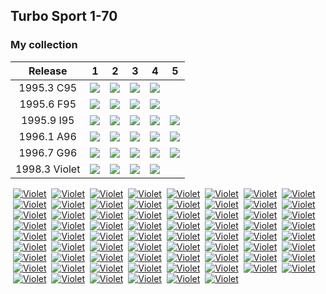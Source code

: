 ## Turbo Sport 1-70

### My collection

|    Release    |                                                       1                                                        |                                                       2                                                        |                                                       3                                                        |                                                       4                                                        |                                                       5                                                        |
|:-------------:|:--------------------------------------------------------------------------------------------------------------:|:--------------------------------------------------------------------------------------------------------------:|:--------------------------------------------------------------------------------------------------------------:|:--------------------------------------------------------------------------------------------------------------:|:--------------------------------------------------------------------------------------------------------------:|
|  1995.3 C95   |       [<img src='thumbnails/outer/1995_03{C_95}[4]/1.5.png'>](thumbnails/outer/1995_03{C_95}[4]/1.5.png)       |       [<img src='thumbnails/outer/1995_03{C_95}[4]/2.5.png'>](thumbnails/outer/1995_03{C_95}[4]/2.5.png)       |       [<img src='thumbnails/outer/1995_03{C_95}[4]/3.5.png'>](thumbnails/outer/1995_03{C_95}[4]/3.5.png)       |       [<img src='thumbnails/outer/1995_03{C_95}[4]/4.5.png'>](thumbnails/outer/1995_03{C_95}[4]/4.5.png)       |                                                                                                                |
|  1995.6 F95   |       [<img src='thumbnails/outer/1995_06{F_95}[4]/1.5.png'>](thumbnails/outer/1995_06{F_95}[4]/1.5.png)       | [<img src='thumbnails/outer/1995_06{F_95}[4]/../missed.png'>](thumbnails/outer/1995_06{F_95}[4]/../missed.png) | [<img src='thumbnails/outer/1995_06{F_95}[4]/../missed.png'>](thumbnails/outer/1995_06{F_95}[4]/../missed.png) | [<img src='thumbnails/outer/1995_06{F_95}[4]/../missed.png'>](thumbnails/outer/1995_06{F_95}[4]/../missed.png) |                                                                                                                |
|  1995.9 I95   | [<img src='thumbnails/outer/1995_09{I_95}[5]/../missed.png'>](thumbnails/outer/1995_09{I_95}[5]/../missed.png) |       [<img src='thumbnails/outer/1995_09{I_95}[5]/2.5.png'>](thumbnails/outer/1995_09{I_95}[5]/2.5.png)       | [<img src='thumbnails/outer/1995_09{I_95}[5]/../missed.png'>](thumbnails/outer/1995_09{I_95}[5]/../missed.png) |       [<img src='thumbnails/outer/1995_09{I_95}[5]/4.5.png'>](thumbnails/outer/1995_09{I_95}[5]/4.5.png)       | [<img src='thumbnails/outer/1995_09{I_95}[5]/../missed.png'>](thumbnails/outer/1995_09{I_95}[5]/../missed.png) |
|  1996.1 A96   |  [<img src='thumbnails/outer/1996_01{A96}[5]/../missed.png'>](thumbnails/outer/1996_01{A96}[5]/../missed.png)  |  [<img src='thumbnails/outer/1996_01{A96}[5]/../missed.png'>](thumbnails/outer/1996_01{A96}[5]/../missed.png)  |  [<img src='thumbnails/outer/1996_01{A96}[5]/../missed.png'>](thumbnails/outer/1996_01{A96}[5]/../missed.png)  |  [<img src='thumbnails/outer/1996_01{A96}[5]/../missed.png'>](thumbnails/outer/1996_01{A96}[5]/../missed.png)  |  [<img src='thumbnails/outer/1996_01{A96}[5]/../missed.png'>](thumbnails/outer/1996_01{A96}[5]/../missed.png)  |
|  1996.7 G96   |  [<img src='thumbnails/outer/1996_07{G96}[5]/../missed.png'>](thumbnails/outer/1996_07{G96}[5]/../missed.png)  |  [<img src='thumbnails/outer/1996_07{G96}[5]/../missed.png'>](thumbnails/outer/1996_07{G96}[5]/../missed.png)  |  [<img src='thumbnails/outer/1996_07{G96}[5]/../missed.png'>](thumbnails/outer/1996_07{G96}[5]/../missed.png)  |  [<img src='thumbnails/outer/1996_07{G96}[5]/../missed.png'>](thumbnails/outer/1996_07{G96}[5]/../missed.png)  |  [<img src='thumbnails/outer/1996_07{G96}[5]/../missed.png'>](thumbnails/outer/1996_07{G96}[5]/../missed.png)  |
| 1998.3 Violet |       [<img src='thumbnails/outer/1998_03[4]violet/1.5.png'>](thumbnails/outer/1998_03[4]violet/1.5.png)       |       [<img src='thumbnails/outer/1998_03[4]violet/2.5.png'>](thumbnails/outer/1998_03[4]violet/2.5.png)       |       [<img src='thumbnails/outer/1998_03[4]violet/3.5.png'>](thumbnails/outer/1998_03[4]violet/3.5.png)       |       [<img src='thumbnails/outer/1998_03[4]violet/4.5.png'>](thumbnails/outer/1998_03[4]violet/4.5.png)       |                                                                                                                |

<span style="display: inline-block;">
	<a href='thumbnails/inner/1.5.png' title=''><img src='thumbnails/inner/1.5.png' alt=''></a>
	<a href='thumbnails/inner/1.violet.3.png' title='Violet'><img src='thumbnails/inner/1.violet.3.png' alt='Violet'></a>
</span>
<span style="display: inline-block;">
	<a href='thumbnails/inner/2.5.png' title=''><img src='thumbnails/inner/2.5.png' alt=''></a>
	<a href='thumbnails/inner/2.violet.0.png' title='Violet'><img src='thumbnails/inner/2.violet.0.png' alt='Violet'></a>
</span>
<span style="display: inline-block;">
	<a href='thumbnails/inner/3.4.png' title=''><img src='thumbnails/inner/3.4.png' alt=''></a>
	<a href='thumbnails/inner/3.violet.0.png' title='Violet'><img src='thumbnails/inner/3.violet.0.png' alt='Violet'></a>
</span>
<span style="display: inline-block;">
	<a href='thumbnails/inner/4.4.png' title=''><img src='thumbnails/inner/4.4.png' alt=''></a>
	<a href='thumbnails/inner/4.violet.0.png' title='Violet'><img src='thumbnails/inner/4.violet.0.png' alt='Violet'></a>
</span>
<span style="display: inline-block;">
	<a href='thumbnails/inner/5.5.png' title=''><img src='thumbnails/inner/5.5.png' alt=''></a>
	<a href='thumbnails/inner/5.violet.0.png' title='Violet'><img src='thumbnails/inner/5.violet.0.png' alt='Violet'></a>
</span>
<span style="display: inline-block;">
	<a href='thumbnails/inner/6.5.png' title=''><img src='thumbnails/inner/6.5.png' alt=''></a>
	<a href='thumbnails/inner/6.violet.0.png' title='Violet'><img src='thumbnails/inner/6.violet.0.png' alt='Violet'></a>
</span>
<span style="display: inline-block;">
	<a href='thumbnails/inner/7.4.png' title=''><img src='thumbnails/inner/7.4.png' alt=''></a>
	<a href='thumbnails/inner/7.violet.0.png' title='Violet'><img src='thumbnails/inner/7.violet.0.png' alt='Violet'></a>
</span>
<span style="display: inline-block;">
	<a href='thumbnails/inner/8.5.png' title=''><img src='thumbnails/inner/8.5.png' alt=''></a>
	<a href='thumbnails/inner/8.violet.0.png' title='Violet'><img src='thumbnails/inner/8.violet.0.png' alt='Violet'></a>
</span>
<span style="display: inline-block;">
	<a href='thumbnails/inner/9.4.png' title=''><img src='thumbnails/inner/9.4.png' alt=''></a>
	<a href='thumbnails/inner/9.violet.0.png' title='Violet'><img src='thumbnails/inner/9.violet.0.png' alt='Violet'></a>
</span>
<span style="display: inline-block;">
	<a href='thumbnails/inner/10.5.png' title=''><img src='thumbnails/inner/10.5.png' alt=''></a>
	<a href='thumbnails/inner/10.violet.0.png' title='Violet'><img src='thumbnails/inner/10.violet.0.png' alt='Violet'></a>
</span>
<span style="display: inline-block;">
	<a href='thumbnails/inner/11.5.png' title=''><img src='thumbnails/inner/11.5.png' alt=''></a>
	<a href='thumbnails/inner/11.violet.4.png' title='Violet'><img src='thumbnails/inner/11.violet.4.png' alt='Violet'></a>
</span>
<span style="display: inline-block;">
	<a href='thumbnails/inner/12.4.png' title=''><img src='thumbnails/inner/12.4.png' alt=''></a>
	<a href='thumbnails/inner/12.violet.3.png' title='Violet'><img src='thumbnails/inner/12.violet.3.png' alt='Violet'></a>
</span>
<span style="display: inline-block;">
	<a href='thumbnails/inner/13.4.png' title=''><img src='thumbnails/inner/13.4.png' alt=''></a>
	<a href='thumbnails/inner/13.violet.0.png' title='Violet'><img src='thumbnails/inner/13.violet.0.png' alt='Violet'></a>
</span>
<span style="display: inline-block;">
	<a href='thumbnails/inner/14.5.png' title=''><img src='thumbnails/inner/14.5.png' alt=''></a>
	<a href='thumbnails/inner/14.violet.0.png' title='Violet'><img src='thumbnails/inner/14.violet.0.png' alt='Violet'></a>
</span>
<span style="display: inline-block;">
	<a href='thumbnails/inner/15.5.png' title=''><img src='thumbnails/inner/15.5.png' alt=''></a>
	<a href='thumbnails/inner/15.violet.3.png' title='Violet'><img src='thumbnails/inner/15.violet.3.png' alt='Violet'></a>
</span>
<span style="display: inline-block;">
	<a href='thumbnails/inner/16.4.png' title=''><img src='thumbnails/inner/16.4.png' alt=''></a>
	<a href='thumbnails/inner/16.violet.0.png' title='Violet'><img src='thumbnails/inner/16.violet.0.png' alt='Violet'></a>
</span>
<span style="display: inline-block;">
	<a href='thumbnails/inner/17.4.png' title=''><img src='thumbnails/inner/17.4.png' alt=''></a>
	<a href='thumbnails/inner/17.violet.0.png' title='Violet'><img src='thumbnails/inner/17.violet.0.png' alt='Violet'></a>
</span>
<span style="display: inline-block;">
	<a href='thumbnails/inner/18.5.png' title=''><img src='thumbnails/inner/18.5.png' alt=''></a>
	<a href='thumbnails/inner/18.violet.0.png' title='Violet'><img src='thumbnails/inner/18.violet.0.png' alt='Violet'></a>
</span>
<span style="display: inline-block;">
	<a href='thumbnails/inner/19.4.png' title=''><img src='thumbnails/inner/19.4.png' alt=''></a>
	<a href='thumbnails/inner/19.violet.2.png' title='Violet'><img src='thumbnails/inner/19.violet.2.png' alt='Violet'></a>
</span>
<span style="display: inline-block;">
	<a href='thumbnails/inner/20.5.png' title=''><img src='thumbnails/inner/20.5.png' alt=''></a>
	<a href='thumbnails/inner/20.violet.3.png' title='Violet'><img src='thumbnails/inner/20.violet.3.png' alt='Violet'></a>
</span>
<span style="display: inline-block;">
	<a href='thumbnails/inner/21.5.png' title=''><img src='thumbnails/inner/21.5.png' alt=''></a>
	<a href='thumbnails/inner/21.violet.4.png' title='Violet'><img src='thumbnails/inner/21.violet.4.png' alt='Violet'></a>
</span>
<span style="display: inline-block;">
	<a href='thumbnails/inner/22.5.png' title=''><img src='thumbnails/inner/22.5.png' alt=''></a>
	<a href='thumbnails/inner/22.violet.4.png' title='Violet'><img src='thumbnails/inner/22.violet.4.png' alt='Violet'></a>
</span>
<span style="display: inline-block;">
	<a href='thumbnails/inner/23.4.png' title=''><img src='thumbnails/inner/23.4.png' alt=''></a>
	<a href='thumbnails/inner/23.violet.0.png' title='Violet'><img src='thumbnails/inner/23.violet.0.png' alt='Violet'></a>
</span>
<span style="display: inline-block;">
	<a href='thumbnails/inner/24.5.png' title=''><img src='thumbnails/inner/24.5.png' alt=''></a>
	<a href='thumbnails/inner/24.violet.0.png' title='Violet'><img src='thumbnails/inner/24.violet.0.png' alt='Violet'></a>
</span>
<span style="display: inline-block;">
	<a href='thumbnails/inner/25.5.png' title=''><img src='thumbnails/inner/25.5.png' alt=''></a>
	<a href='thumbnails/inner/25.violet.3.png' title='Violet'><img src='thumbnails/inner/25.violet.3.png' alt='Violet'></a>
</span>
<span style="display: inline-block;">
	<a href='thumbnails/inner/26.4.png' title=''><img src='thumbnails/inner/26.4.png' alt=''></a>
	<a href='thumbnails/inner/26.violet.0.png' title='Violet'><img src='thumbnails/inner/26.violet.0.png' alt='Violet'></a>
</span>
<span style="display: inline-block;">
	<a href='thumbnails/inner/27.5.png' title=''><img src='thumbnails/inner/27.5.png' alt=''></a>
	<a href='thumbnails/inner/27.violet.0.png' title='Violet'><img src='thumbnails/inner/27.violet.0.png' alt='Violet'></a>
</span>
<span style="display: inline-block;">
	<a href='thumbnails/inner/28.5.png' title=''><img src='thumbnails/inner/28.5.png' alt=''></a>
	<a href='thumbnails/inner/28.violet.0.png' title='Violet'><img src='thumbnails/inner/28.violet.0.png' alt='Violet'></a>
</span>
<span style="display: inline-block;">
	<a href='thumbnails/inner/29.5.png' title=''><img src='thumbnails/inner/29.5.png' alt=''></a>
	<a href='thumbnails/inner/29.violet.0.png' title='Violet'><img src='thumbnails/inner/29.violet.0.png' alt='Violet'></a>
</span>
<span style="display: inline-block;">
	<a href='thumbnails/inner/30.5.png' title=''><img src='thumbnails/inner/30.5.png' alt=''></a>
	<a href='thumbnails/inner/30.violet.0.png' title='Violet'><img src='thumbnails/inner/30.violet.0.png' alt='Violet'></a>
</span>
<span style="display: inline-block;">
	<a href='thumbnails/inner/31.5.png' title=''><img src='thumbnails/inner/31.5.png' alt=''></a>
	<a href='thumbnails/inner/31.violet.4.png' title='Violet'><img src='thumbnails/inner/31.violet.4.png' alt='Violet'></a>
</span>
<span style="display: inline-block;">
	<a href='thumbnails/inner/32.4.png' title=''><img src='thumbnails/inner/32.4.png' alt=''></a>
	<a href='thumbnails/inner/32.violet.4.png' title='Violet'><img src='thumbnails/inner/32.violet.4.png' alt='Violet'></a>
</span>
<span style="display: inline-block;">
	<a href='thumbnails/inner/33.5.png' title=''><img src='thumbnails/inner/33.5.png' alt=''></a>
	<a href='thumbnails/inner/33.violet.0.png' title='Violet'><img src='thumbnails/inner/33.violet.0.png' alt='Violet'></a>
</span>
<span style="display: inline-block;">
	<a href='thumbnails/inner/34.5.png' title=''><img src='thumbnails/inner/34.5.png' alt=''></a>
	<a href='thumbnails/inner/34.violet.0.png' title='Violet'><img src='thumbnails/inner/34.violet.0.png' alt='Violet'></a>
</span>
<span style="display: inline-block;">
	<a href='thumbnails/inner/35.4.png' title=''><img src='thumbnails/inner/35.4.png' alt=''></a>
	<a href='thumbnails/inner/35.violet.0.png' title='Violet'><img src='thumbnails/inner/35.violet.0.png' alt='Violet'></a>
</span>
<span style="display: inline-block;">
	<a href='thumbnails/inner/36.4.png' title=''><img src='thumbnails/inner/36.4.png' alt=''></a>
	<a href='thumbnails/inner/36.violet.0.png' title='Violet'><img src='thumbnails/inner/36.violet.0.png' alt='Violet'></a>
</span>
<span style="display: inline-block;">
	<a href='thumbnails/inner/37.4.png' title=''><img src='thumbnails/inner/37.4.png' alt=''></a>
	<a href='thumbnails/inner/37.violet.0.png' title='Violet'><img src='thumbnails/inner/37.violet.0.png' alt='Violet'></a>
</span>
<span style="display: inline-block;">
	<a href='thumbnails/inner/38.5.png' title=''><img src='thumbnails/inner/38.5.png' alt=''></a>
	<a href='thumbnails/inner/38.violet.0.png' title='Violet'><img src='thumbnails/inner/38.violet.0.png' alt='Violet'></a>
</span>
<span style="display: inline-block;">
	<a href='thumbnails/inner/39.5.png' title=''><img src='thumbnails/inner/39.5.png' alt=''></a>
	<a href='thumbnails/inner/39.violet.0.png' title='Violet'><img src='thumbnails/inner/39.violet.0.png' alt='Violet'></a>
</span>
<span style="display: inline-block;">
	<a href='thumbnails/inner/40.5.png' title=''><img src='thumbnails/inner/40.5.png' alt=''></a>
	<a href='thumbnails/inner/40.violet.0.png' title='Violet'><img src='thumbnails/inner/40.violet.0.png' alt='Violet'></a>
</span>
<span style="display: inline-block;">
	<a href='thumbnails/inner/41.5.png' title=''><img src='thumbnails/inner/41.5.png' alt=''></a>
	<a href='thumbnails/inner/41.violet.0.png' title='Violet'><img src='thumbnails/inner/41.violet.0.png' alt='Violet'></a>
</span>
<span style="display: inline-block;">
	<a href='thumbnails/inner/42.5.png' title=''><img src='thumbnails/inner/42.5.png' alt=''></a>
	<a href='thumbnails/inner/42.violet.3.png' title='Violet'><img src='thumbnails/inner/42.violet.3.png' alt='Violet'></a>
</span>
<span style="display: inline-block;">
	<a href='thumbnails/inner/43.5.png' title=''><img src='thumbnails/inner/43.5.png' alt=''></a>
	<a href='thumbnails/inner/43.violet.0.png' title='Violet'><img src='thumbnails/inner/43.violet.0.png' alt='Violet'></a>
</span>
<span style="display: inline-block;">
	<a href='thumbnails/inner/44.4.png' title=''><img src='thumbnails/inner/44.4.png' alt=''></a>
	<a href='thumbnails/inner/44.violet.0.png' title='Violet'><img src='thumbnails/inner/44.violet.0.png' alt='Violet'></a>
</span>
<span style="display: inline-block;">
	<a href='thumbnails/inner/45.4.png' title=''><img src='thumbnails/inner/45.4.png' alt=''></a>
	<a href='thumbnails/inner/45.violet.0.png' title='Violet'><img src='thumbnails/inner/45.violet.0.png' alt='Violet'></a>
</span>
<span style="display: inline-block;">
	<a href='thumbnails/inner/46.5.png' title=''><img src='thumbnails/inner/46.5.png' alt=''></a>
	<a href='thumbnails/inner/46.violet.0.png' title='Violet'><img src='thumbnails/inner/46.violet.0.png' alt='Violet'></a>
</span>
<span style="display: inline-block;">
	<a href='thumbnails/inner/47.4.png' title=''><img src='thumbnails/inner/47.4.png' alt=''></a>
	<a href='thumbnails/inner/47.violet.2.png' title='Violet'><img src='thumbnails/inner/47.violet.2.png' alt='Violet'></a>
</span>
<span style="display: inline-block;">
	<a href='thumbnails/inner/48.4.png' title=''><img src='thumbnails/inner/48.4.png' alt=''></a>
	<a href='thumbnails/inner/48.violet.0.png' title='Violet'><img src='thumbnails/inner/48.violet.0.png' alt='Violet'></a>
</span>
<span style="display: inline-block;">
	<a href='thumbnails/inner/49.4.png' title=''><img src='thumbnails/inner/49.4.png' alt=''></a>
	<a href='thumbnails/inner/49.violet.0.png' title='Violet'><img src='thumbnails/inner/49.violet.0.png' alt='Violet'></a>
</span>
<span style="display: inline-block;">
	<a href='thumbnails/inner/50.5.png' title=''><img src='thumbnails/inner/50.5.png' alt=''></a>
	<a href='thumbnails/inner/50.violet.0.png' title='Violet'><img src='thumbnails/inner/50.violet.0.png' alt='Violet'></a>
</span>
<span style="display: inline-block;">
	<a href='thumbnails/inner/51.5.png' title=''><img src='thumbnails/inner/51.5.png' alt=''></a>
	<a href='thumbnails/inner/51.violet.4.png' title='Violet'><img src='thumbnails/inner/51.violet.4.png' alt='Violet'></a>
</span>
<span style="display: inline-block;">
	<a href='thumbnails/inner/52.4.png' title=''><img src='thumbnails/inner/52.4.png' alt=''></a>
	<a href='thumbnails/inner/52.violet.0.png' title='Violet'><img src='thumbnails/inner/52.violet.0.png' alt='Violet'></a>
</span>
<span style="display: inline-block;">
	<a href='thumbnails/inner/53.5.png' title=''><img src='thumbnails/inner/53.5.png' alt=''></a>
	<a href='thumbnails/inner/53.violet.0.png' title='Violet'><img src='thumbnails/inner/53.violet.0.png' alt='Violet'></a>
</span>
<span style="display: inline-block;">
	<a href='thumbnails/inner/54.5.png' title=''><img src='thumbnails/inner/54.5.png' alt=''></a>
	<a href='thumbnails/inner/54.violet.0.png' title='Violet'><img src='thumbnails/inner/54.violet.0.png' alt='Violet'></a>
</span>
<span style="display: inline-block;">
	<a href='thumbnails/inner/55.5.png' title=''><img src='thumbnails/inner/55.5.png' alt=''></a>
	<a href='thumbnails/inner/55.violet.3.png' title='Violet'><img src='thumbnails/inner/55.violet.3.png' alt='Violet'></a>
</span>
<span style="display: inline-block;">
	<a href='thumbnails/inner/56.5.png' title=''><img src='thumbnails/inner/56.5.png' alt=''></a>
	<a href='thumbnails/inner/56.violet.0.png' title='Violet'><img src='thumbnails/inner/56.violet.0.png' alt='Violet'></a>
</span>
<span style="display: inline-block;">
	<a href='thumbnails/inner/57.4.png' title=''><img src='thumbnails/inner/57.4.png' alt=''></a>
	<a href='thumbnails/inner/57.violet.0.png' title='Violet'><img src='thumbnails/inner/57.violet.0.png' alt='Violet'></a>
</span>
<span style="display: inline-block;">
	<a href='thumbnails/inner/58.5.png' title=''><img src='thumbnails/inner/58.5.png' alt=''></a>
	<a href='thumbnails/inner/58.violet.0.png' title='Violet'><img src='thumbnails/inner/58.violet.0.png' alt='Violet'></a>
</span>
<span style="display: inline-block;">
	<a href='thumbnails/inner/59.5.png' title=''><img src='thumbnails/inner/59.5.png' alt=''></a>
	<a href='thumbnails/inner/59.violet.0.png' title='Violet'><img src='thumbnails/inner/59.violet.0.png' alt='Violet'></a>
</span>
<span style="display: inline-block;">
	<a href='thumbnails/inner/60.5.png' title=''><img src='thumbnails/inner/60.5.png' alt=''></a>
	<a href='thumbnails/inner/60.violet.0.png' title='Violet'><img src='thumbnails/inner/60.violet.0.png' alt='Violet'></a>
</span>
<span style="display: inline-block;">
	<a href='thumbnails/inner/61.4.png' title=''><img src='thumbnails/inner/61.4.png' alt=''></a>
	<a href='thumbnails/inner/61.violet.4.png' title='Violet'><img src='thumbnails/inner/61.violet.4.png' alt='Violet'></a>
</span>
<span style="display: inline-block;">
	<a href='thumbnails/inner/62.5.png' title=''><img src='thumbnails/inner/62.5.png' alt=''></a>
	<a href='thumbnails/inner/62.violet.5.png' title='Violet'><img src='thumbnails/inner/62.violet.5.png' alt='Violet'></a>
</span>
<span style="display: inline-block;">
	<a href='thumbnails/inner/63.4.png' title=''><img src='thumbnails/inner/63.4.png' alt=''></a>
	<a href='thumbnails/inner/63.violet.3.png' title='Violet'><img src='thumbnails/inner/63.violet.3.png' alt='Violet'></a>
</span>
<span style="display: inline-block;">
	<a href='thumbnails/inner/64.5.png' title=''><img src='thumbnails/inner/64.5.png' alt=''></a>
	<a href='thumbnails/inner/64.violet.0.png' title='Violet'><img src='thumbnails/inner/64.violet.0.png' alt='Violet'></a>
</span>
<span style="display: inline-block;">
	<a href='thumbnails/inner/65.5.png' title=''><img src='thumbnails/inner/65.5.png' alt=''></a>
	<a href='thumbnails/inner/65.violet.0.png' title='Violet'><img src='thumbnails/inner/65.violet.0.png' alt='Violet'></a>
</span>
<span style="display: inline-block;">
	<a href='thumbnails/inner/66.3.png' title=''><img src='thumbnails/inner/66.3.png' alt=''></a>
	<a href='thumbnails/inner/66.violet.0.png' title='Violet'><img src='thumbnails/inner/66.violet.0.png' alt='Violet'></a>
</span>
<span style="display: inline-block;">
	<a href='thumbnails/inner/67.5.png' title=''><img src='thumbnails/inner/67.5.png' alt=''></a>
	<a href='thumbnails/inner/67.violet.0.png' title='Violet'><img src='thumbnails/inner/67.violet.0.png' alt='Violet'></a>
</span>
<span style="display: inline-block;">
	<a href='thumbnails/inner/68.5.png' title=''><img src='thumbnails/inner/68.5.png' alt=''></a>
	<a href='thumbnails/inner/68.violet.0.png' title='Violet'><img src='thumbnails/inner/68.violet.0.png' alt='Violet'></a>
</span>
<span style="display: inline-block;">
	<a href='thumbnails/inner/69.5.png' title=''><img src='thumbnails/inner/69.5.png' alt=''></a>
	<a href='thumbnails/inner/69.violet.0.png' title='Violet'><img src='thumbnails/inner/69.violet.0.png' alt='Violet'></a>
</span>
<span style="display: inline-block;">
	<a href='thumbnails/inner/70.5.png' title=''><img src='thumbnails/inner/70.5.png' alt=''></a>
	<a href='thumbnails/inner/70.violet.0.png' title='Violet'><img src='thumbnails/inner/70.violet.0.png' alt='Violet'></a>
</span>

